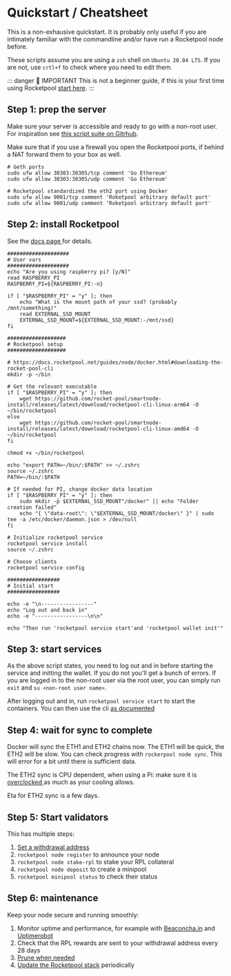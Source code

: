 # Quickstart / Cheatsheet

This is a non-exhausive quickstart. It is probably only useful if you are intimately familiar with the commandline and/or have run a Rocketpool node before.

These scripts assume you are using a `zsh` shell on `Ubuntu 20.04 LTS`. If you are not, use `crtl+f` to check where you need to edit them.

::: danger 🚨 IMPORTANT
This is not a beginner guide, if this is your first time using Rocketpool [start here]( https://docs.rocketpool.net/guides/ ).
:::



## Step 1: prep the server

Make sure your server is accessible and ready to go with a non-root user. For inspiration see [this script suite on Gitrhub]( https://github.com/actuallymentor/vps-setup-ssh-zsh-pretty ).

Make sure that if you use a firewall you open the Rocketpool ports, if behind a NAT forward them to your box as well.

```shell
# Geth ports
sudo ufw allow 30303:30305/tcp comment 'Go Ethereum'
sudo ufw allow 30303:30305/udp comment 'Go Ethereum'

# Rocketpool standardized the eth2 port using Docker
sudo ufw allow 9001/tcp comment 'Roketpool arbitrary default port'
sudo ufw allow 9001/udp comment 'Roketpool arbitrary default port'
```

## Step 2: install Rocketpool

See the [ docs page ]( https://docs.rocketpool.net/guides/node/docker.html#downloading-the-rocket-pool-cli ) for details.

```shell
####################
# User vars
####################
echo "Are you using raspberry pi? [y/N]"
read RASPBERRY_PI
RASPBERRY_PI=${RASPBERRY_PI:-n}

if [ "$RASPBERRY_PI" = "y" ]; then
	echo "What is the mount path of your ssd? (probably /mnt/something)"
	read EXTERNAL_SSD_MOUNT
	EXTERNAL_SSD_MOUNT=${EXTERNAL_SSD_MOUNT:-/mnt/ssd}
fi

###################
# Rocketpool setup
###################

# https://docs.rocketpool.net/guides/node/docker.html#downloading-the-rocket-pool-cli
mkdir -p ~/bin

# Get the relevant executable
if [ "$RASPBERRY_PI" = "y" ]; then
	wget https://github.com/rocket-pool/smartnode-install/releases/latest/download/rocketpool-cli-linux-arm64 -O ~/bin/rocketpool
else
	wget https://github.com/rocket-pool/smartnode-install/releases/latest/download/rocketpool-cli-linux-amd64 -O ~/bin/rocketpool
fi

chmod +x ~/bin/rocketpool

echo "export PATH=~/bin/:$PATH" >> ~/.zshrc
source ~/.zshrc
PATH=~/bin/:$PATH

# If needed for PI, change docker data location
if [ "$RASPBERRY_PI" = "y" ]; then
	sudo mkdir -p $EXTERNAL_SSD_MOUNT"/docker" || echo "Folder creation failed"
	echo "{ \"data-root\": \"$EXTERNAL_SSD_MOUNT/docker\" }" | sudo tee -a /etc/docker/daemon.json > /dev/null
fi

# Initialize rocketpool service
rocketpool service install
source ~/.zshrc

# Choose clients
rocketpool service config

#################
# Initial start
#################

echo -e "\n-----------------"
echo "Log out and back in"
echo -e "-----------------\n\n"

echo "Then run 'rocketpool service start'and 'rocketpool wallet init'"
```

## Step 3: start services

As the above script states, you need to log out and in before starting the service and initting the wallet. If you do not you'll get a bunch of errors. If you are logged in to the non-root user via the root user, you can simply run `exit` and `su <non-root user name>`.

After logging out and in, run `rocketpool service start` to start the containers. You can then use the cli [as documented]( https://docs.rocketpool.net/guides/node/cli-intro.html )

## Step 4: wait for sync to complete

Docker will sync the ETH1 and ETH2 chains now. The ETH1 will be quick, the ETH2 will be slow. You can check progress with `rockerpool node sync`. This will error for a bit until there is sufficient data.

The ETH2 sync is CPU dependent, when using a Pi: make sure it is [ overclocked ](https://docs.rocketpool.net/guides/node/local/prepare-pi.html#overclocking-the-pi) as much as your cooling allows.

Eta for ETH2 sync is a few days.

## Step 5: Start validators

This has multiple steps:

1. [Set a withdrawal address]( https://docs.rocketpool.net/guides/node/create-validator.html#setting-your-withdrawal-address )
1. `rocketpool node register` to announce your node
1. `rocketpool node stake-rpl` to stake your RPL collateral
1. `rocketpool node deposit` to create a minipool
1. `rocketpool minipool status` to check their status

## Step 6: maintenance

Keep your node secure and running smoothly:

1. Monitor uptime and performance, for example with [Beaconcha.in](https://beaconcha.in/) and [Uptimerobot](https://uptimerobot.com/)
2. Check that the RPL rewards are sent to your withdrawal address every 28 days
3. [Prune when needed]( https://docs.rocketpool.net/guides/node/geth-pruning.html#pruning-clears-disk-space )
4. [Update the Rocketpool stack]( https://docs.rocketpool.net/guides/node/updates.html#updating-the-smartnode-stack ) periodically
